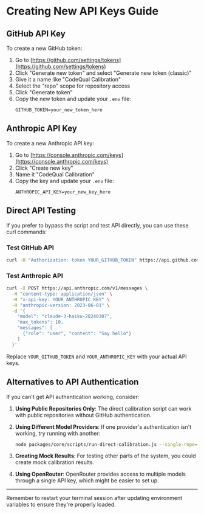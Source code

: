# Creating New API Keys Guide

## GitHub API Key

To create a new GitHub token:

1. Go to [https://github.com/settings/tokens](https://github.com/settings/tokens)
2. Click "Generate new token" and select "Generate new token (classic)"
3. Give it a name like "CodeQual Calibration"
4. Select the "repo" scope for repository access
5. Click "Generate token"
6. Copy the new token and update your `.env` file:
   ```
   GITHUB_TOKEN=your_new_token_here
   ```

## Anthropic API Key

To create a new Anthropic API key:

1. Go to [https://console.anthropic.com/keys](https://console.anthropic.com/keys)
2. Click "Create new key"
3. Name it "CodeQual Calibration"
4. Copy the key and update your `.env` file:
   ```
   ANTHROPIC_API_KEY=your_new_key_here
   ```

## Direct API Testing

If you prefer to bypass the script and test API directly, you can use these curl commands:

### Test GitHub API
```bash
curl -H "Authorization: token YOUR_GITHUB_TOKEN" https://api.github.com/repos/pallets/flask
```

### Test Anthropic API
```bash
curl -X POST https://api.anthropic.com/v1/messages \
  -H "content-type: application/json" \
  -H "x-api-key: YOUR_ANTHROPIC_KEY" \
  -H "anthropic-version: 2023-06-01" \
  -d '{
    "model": "claude-3-haiku-20240307",
    "max_tokens": 10,
    "messages": [
      {"role": "user", "content": "Say hello"}
    ]
  }'
```

Replace `YOUR_GITHUB_TOKEN` and `YOUR_ANTHROPIC_KEY` with your actual API keys.

## Alternatives to API Authentication

If you can't get API authentication working, consider:

1. **Using Public Repositories Only**: The direct calibration script can work with public repositories without GitHub authentication.

2. **Using Different Model Providers**: If one provider's authentication isn't working, try running with another:
   ```bash
   node packages/core/scripts/run-direct-calibration.js --single-repo="pallets/flask" --single-model="openai/gpt-4o"
   ```

3. **Creating Mock Results**: For testing other parts of the system, you could create mock calibration results.

4. **Using OpenRouter**: OpenRouter provides access to multiple models through a single API key, which might be easier to set up.

---

Remember to restart your terminal session after updating environment variables to ensure they're properly loaded.
